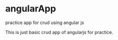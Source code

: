 angularApp
==========

practice app for crud using angular js

This is just basic crud app of angularjs for practice.
